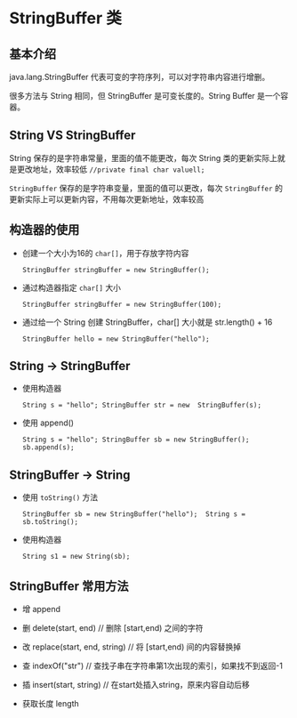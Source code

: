 # StringBuffer 类

## 基本介绍

java.lang.StringBuffer 代表可变的字符序列，可以对字符串内容进行增删。

很多方法与 String 相同，但 StringBuffer 是可变长度的。String Buffer 是一个容器。

## String VS StringBuffer

String 保存的是字符串常量，里面的值不能更改，每次 String 类的更新实际上就是更改地址，效率较低 `//private final char valuell;`

`StringBuffer` 保存的是字符串变量，里面的值可以更改，每次 `StringBuffer` 的更新实际上可以更新内容，不用每次更新地址，效率较高

## 构造器的使用

- 创建一个大小为16的 `char[]`，用于存放字符内容 
  
  `StringBuffer stringBuffer = new StringBuffer();`

- 通过构造器指定 `char[]` 大小
  
  `StringBuffer stringBuffer = new StringBuffer(100);`

- 通过给一个 String 创建 StringBuffer，char[] 大小就是 str.length() + 16
  
  `StringBuffer hello = new StringBuffer("hello");`

## String -> StringBuffer

- 使用构造器
  
  `String s = "hello"; StringBuffer str = new  StringBuffer(s);`

- 使用 append()
  
  `String s = "hello"; StringBuffer sb = new StringBuffer(); sb.append(s);`

## StringBuffer -> String

- 使用 `toString()` 方法
  
  `StringBuffer sb = new StringBuffer("hello");  String s = sb.toString();`

- 使用构造器
  
  `String s1 = new String(sb);`

## StringBuffer 常用方法

- 增 append

- 删 delete(start, end)  // 删除 [start,end) 之间的字符

- 改 replace(start, end, string)  // 将 [start,end) 间的内容替换掉

- 查 indexOf("str")  // 查找子串在字符串第1次出现的索引，如果找不到返回-1

- 插 insert(start, string)  // 在start处插入string，原来内容自动后移

- 获取长度 length
